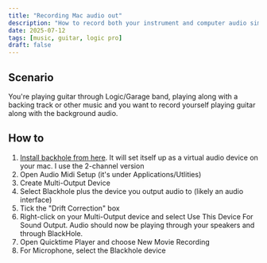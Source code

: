 ```yaml
---
title: "Recording Mac audio out"
description: "How to record both your instrument and computer audio simultaneously"
date: 2025-07-12
tags: [music, guitar, logic pro]
draft: false
---
```


## Scenario

You're playing guitar through Logic/Garage band, playing along with a backing track or other music and you want to record yourself playing guitar along with the background audio.

## How to

1. [Install backhole from here](https://existential.audio/blackhole/). It will set itself up as a virtual audio device on your mac. I use the 2-channel version
1. Open Audio Midi Setup (it's under Applications/Utlities)
1. Create Multi-Output Device
1. Select Blackhole plus the device you output audio to (likely an audio interface)
1. Tick the "Drift Correction" box
1. Right-click on your Multi-Output device and select Use This Device For Sound Output. Audio should now be playing through your speakers and through BlackHole.
1. Open Quicktime Player and choose New Movie Recording
1. For Microphone, select the Blackhole device

